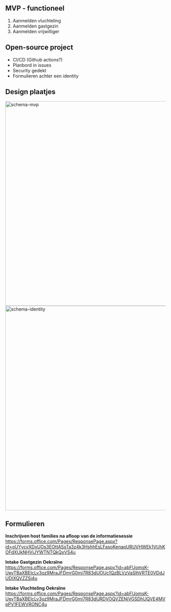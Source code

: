 ## MVP - functioneel

1. Aanmelden vluchteling
2. Aanmelden gastgezin
3. Aanmelden vrijwilliger

## Open-source project
- CI/CD (Github actions?)
- Planbord in issues
- Security gedekt
- Formulieren achter een identity

## Design plaatjes
<img width="644" alt="schema-mvp" src="https://user-images.githubusercontent.com/59823097/157442968-bf6edc60-3e5e-43ae-b9f0-0bac1709c013.png">
<img width="644" alt="schema-identity" src="https://user-images.githubusercontent.com/59823097/157443072-2b6f3256-a911-43d4-80f9-ad7e3f66e07b.png">

## Formulieren
**Inschrijven host families na afloop van de informatiesessie**  
https://forms.office.com/Pages/ResponsePage.aspx?id=oUYycvXDxUOs3EOttASsTa3z4k3HshhEsLFasoKenapURUVHWEk1VUhKOFdXUkNHVjJYWTNTQkQxVS4u

**Intake Gastgezin Oekraïne**  
https://forms.office.com/Pages/ResponsePage.aspx?id=abFUomsK-UevTBaXBEIcLv3oz9MraJFDmrG0mi7R83dUOUc1QzBLVzVaSlhVRTE0VDdJUDlXQVZZSi4u

**Intake Vluchteling Oekraïne**  
https://forms.office.com/Pages/ResponsePage.aspx?id=abFUomsK-UevTBaXBEIcLv3oz9MraJFDmrG0mi7R83dURDVOQVZENjVGSDhUQVE4MVpPV1FEWVRONC4u
